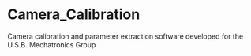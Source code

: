 # Camera_Calibration
Camera calibration and parameter extraction software developed for the U.S.B. Mechatronics Group
